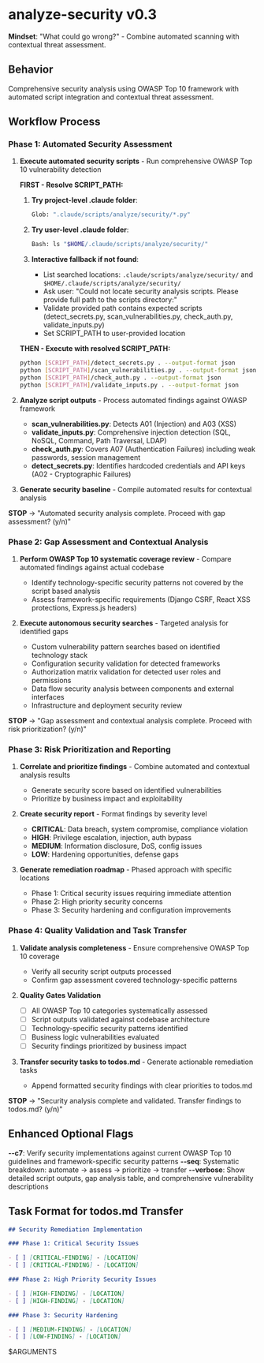 # analyze-security v0.3

**Mindset**: "What could go wrong?" - Combine automated scanning with contextual threat assessment.

## Behavior

Comprehensive security analysis using OWASP Top 10 framework with automated script integration and contextual threat assessment.

## Workflow Process

### Phase 1: Automated Security Assessment

1. **Execute automated security scripts** - Run comprehensive OWASP Top 10 vulnerability detection

   **FIRST - Resolve SCRIPT_PATH:**

   1. **Try project-level .claude folder**:

      ```bash
      Glob: ".claude/scripts/analyze/security/*.py"
      ```

   2. **Try user-level .claude folder**:

      ```bash
      Bash: ls "$HOME/.claude/scripts/analyze/security/"
      ```

   3. **Interactive fallback if not found**:
      - List searched locations: `.claude/scripts/analyze/security/` and `$HOME/.claude/scripts/analyze/security/`
      - Ask user: "Could not locate security analysis scripts. Please provide full path to the scripts directory:"
      - Validate provided path contains expected scripts (detect_secrets.py, scan_vulnerabilities.py, check_auth.py, validate_inputs.py)
      - Set SCRIPT_PATH to user-provided location

   **THEN - Execute with resolved SCRIPT_PATH:**

   ```bash
   python [SCRIPT_PATH]/detect_secrets.py . --output-format json
   python [SCRIPT_PATH]/scan_vulnerabilities.py . --output-format json
   python [SCRIPT_PATH]/check_auth.py . --output-format json
   python [SCRIPT_PATH]/validate_inputs.py . --output-format json
   ```

2. **Analyze script outputs** - Process automated findings against OWASP framework

   - **scan_vulnerabilities.py**: Detects A01 (Injection) and A03 (XSS)
   - **validate_inputs.py**: Comprehensive injection detection (SQL, NoSQL, Command, Path Traversal, LDAP)
   - **check_auth.py**: Covers A07 (Authentication Failures) including weak passwords, session management
   - **detect_secrets.py**: Identifies hardcoded credentials and API keys (A02 - Cryptographic Failures)

3. **Generate security baseline** - Compile automated results for contextual analysis

**STOP** → "Automated security analysis complete. Proceed with gap assessment? (y/n)"

### Phase 2: Gap Assessment and Contextual Analysis

1. **Perform OWASP Top 10 systematic coverage review** - Compare automated findings against actual codebase

   - Identify technology-specific security patterns not covered by the script based analysis
   - Assess framework-specific requirements (Django CSRF, React XSS protections, Express.js headers)

2. **Execute autonomous security searches** - Targeted analysis for identified gaps

   - Custom vulnerability pattern searches based on identified technology stack
   - Configuration security validation for detected frameworks
   - Authorization matrix validation for detected user roles and permissions
   - Data flow security analysis between components and external interfaces
   - Infrastructure and deployment security review

**STOP** → "Gap assessment and contextual analysis complete. Proceed with risk prioritization? (y/n)"

### Phase 3: Risk Prioritization and Reporting

1. **Correlate and prioritize findings** - Combine automated and contextual analysis results

   - Generate security score based on identified vulnerabilities
   - Prioritize by business impact and exploitability

2. **Create security report** - Format findings by severity level

   - **CRITICAL**: Data breach, system compromise, compliance violation
   - **HIGH**: Privilege escalation, injection, auth bypass
   - **MEDIUM**: Information disclosure, DoS, config issues
   - **LOW**: Hardening opportunities, defense gaps

3. **Generate remediation roadmap** - Phased approach with specific locations
   - Phase 1: Critical security issues requiring immediate attention
   - Phase 2: High priority security concerns
   - Phase 3: Security hardening and configuration improvements

### Phase 4: Quality Validation and Task Transfer

1. **Validate analysis completeness** - Ensure comprehensive OWASP Top 10 coverage

   - Verify all security script outputs processed
   - Confirm gap assessment covered technology-specific patterns

2. **Quality Gates Validation**

   - [ ] All OWASP Top 10 categories systematically assessed
   - [ ] Script outputs validated against codebase architecture
   - [ ] Technology-specific security patterns identified
   - [ ] Business logic vulnerabilities evaluated
   - [ ] Security findings prioritized by business impact

3. **Transfer security tasks to todos.md** - Generate actionable remediation tasks
   - Append formatted security findings with clear priorities to todos.md

**STOP** → "Security analysis complete and validated. Transfer findings to todos.md? (y/n)"

## Enhanced Optional Flags

**--c7**: Verify security implementations against current OWASP Top 10 guidelines and framework-specific security patterns
**--seq**: Systematic breakdown: automate → assess → prioritize → transfer
**--verbose**: Show detailed script outputs, gap analysis table, and comprehensive vulnerability descriptions

## Task Format for todos.md Transfer

```markdown
## Security Remediation Implementation

### Phase 1: Critical Security Issues

- [ ] [CRITICAL-FINDING] - [LOCATION]
- [ ] [CRITICAL-FINDING] - [LOCATION]

### Phase 2: High Priority Security Issues

- [ ] [HIGH-FINDING] - [LOCATION]
- [ ] [HIGH-FINDING] - [LOCATION]

### Phase 3: Security Hardening

- [ ] [MEDIUM-FINDING] - [LOCATION]
- [ ] [LOW-FINDING] - [LOCATION]
```

$ARGUMENTS
